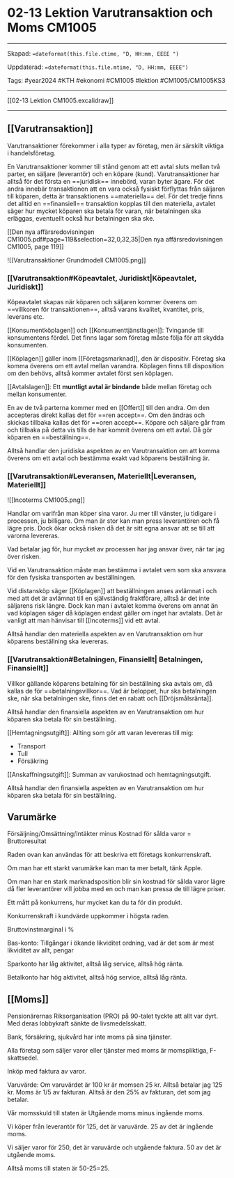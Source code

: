 # 02-13 Lektion Varutransaktion och Moms CM1005

---
Skapad: `=dateformat(this.file.ctime, "D, HH:mm, EEEE ")`

Uppdaterad: `=dateformat(this.file.mtime, "D, HH:mm, EEEE")`

Tags: #year2024 #KTH #ekonomi #CM1005 #lektion #CM1005/CM1005KS3

---
[[02-13 Lektion CM1005.excalidraw]]

---

## [[Varutransaktion]]

Varutransaktioner förekommer i alla typer av företag, men är särskilt viktiga i handelsföretag.

En Varutransaktioner kommer till stånd genom att ett avtal sluts mellan två parter, en säljare (leverantör) och en köpare (kund). Varutransaktioner har alltså för det första en ==juridisk== innebörd, varan byter ägare. För det andra innebär transaktionen att en vara också fysiskt förflyttas från säljaren till köparen, detta är transaktionens ==materiella== del. För det tredje finns det alltid en ==finansiell== transaktion kopplas till den materiella, avtalet säger hur mycket köparen ska betala för varan, när betalningen ska erläggas, eventuellt också hur betalningen ska ske.

[[Den nya affärsredovisningen CM1005.pdf#page=119&selection=32,0,32,35|Den nya affärsredovisningen CM1005, page 119]]

![[Varutransaktioner Grundmodell CM1005.png]]

### [[Varutransaktion#Köpeavtalet, Juridiskt|Köpeavtalet, Juridiskt]]

Köpeavtalet skapas när köparen och säljaren kommer överens om ==villkoren för transaktionen==, alltså varans kvalitet, kvantitet, pris, leverans etc.

[[Konsumentköplagen]] och [[Konsumenttjänstlagen]]: Tvingande till konsumentens fördel. Det finns lagar som företag måste följa för att skydda konsumenten.

[[Köplagen]] gäller inom [[Företagsmarknad]], den är dispositiv. Företag ska komma överens om ett avtal mellan varandra. Köplagen finns till disposition om den behövs, alltså kommer avtalet först sen köplagen.

[[Avtalslagen]]: Ett **muntligt avtal är bindande** både mellan företag och mellan konsumenter.

En av de två parterna kommer med en [[Offert]] till den andra. Om den accepteras direkt kallas det för ==ren accept==. Om den ändras och skickas tillbaka kallas det för ==oren accept==. Köpare och säljare går fram och tillbaka på detta vis tills de har kommit överens om ett avtal. Då gör köparen en ==beställning==.

Alltså handlar den juridiska aspekten av en Varutransaktion om att komma överens om ett avtal och bestämma exakt vad köparens beställning är.

### [[Varutransaktion#Leveransen, Materiellt|Leveransen, Materiellt]]

![[Incoterms CM1005.png]]

Handlar om varifrån man köper sina varor. Ju mer till vänster, ju tidigare i processen, ju billigare. Om man är stor kan man press leverantören och få lägre pris. Dock ökar också risken då det är sitt egna ansvar att se till att varorna levereras.

Vad betalar jag för, hur mycket av processen har jag ansvar över, när tar jag över risken.

Vid en Varutransaktion måste man bestämma i avtalet vem som ska ansvara för den fysiska transporten av beställningen.

Vid distansköp säger [[Köplagen]] att beställningen anses avlämnat i och med att det är avlämnat till en självständig fraktförare, alltså är det inte säljarens risk längre. Dock kan man i avtalet komma överens om annat än vad köplagen säger då köplagen endast gäller om inget har avtalats. Det är vanligt att man hänvisar till [[Incoterms]] vid ett avtal.

Alltså handlar den materiella aspekten av en Varutransaktion om hur köparens beställning ska levereras.

### [[Varutransaktion#Betalningen, Finansiellt| Betalningen, Finansiellt]]

Villkor gällande köparens betalning för sin beställning ska avtals om, då kallas de för ==betalningsvillkor==. Vad är beloppet, hur ska betalningen ske, när ska betalningen ske, finns det en rabatt och [[Dröjsmålsränta]].

Alltså handlar den finansiella aspekten av en Varutransaktion om hur köparen ska betala för sin beställning.

[[Hemtagningsutgift]]: Allting som gör att varan levereras till mig:

- Transport
- Tull
- Försäkring

[[Anskaffningsutgift]]: Summan av varukostnad och hemtagningsutgift.

Alltså handlar den finansiella aspekten av en Varutransaktion om hur köparen ska betala för sin beställning.

## Varumärke

Försäljning/Omsättning/Intäkter minus Kostnad för sålda varor = Bruttoresultat

Raden ovan kan användas för att beskriva ett företags konkurrenskraft.

Om man har ett starkt varumärke kan man ta mer betalt, tänk Apple.

Om man har en stark marknadsposition blir sin kostnad för sålda varor lägre då fler leverantörer vill jobba med en och man kan pressa de till lägre priser.

Ett mått på konkurrens, hur mycket kan du ta för din produkt.

Konkurrenskraft i kundvärde uppkommer i högsta raden.

Bruttovinstmarginal i %

Bas-konto: Tillgångar i ökande likviditet ordning, vad är det som är mest likviditet av allt, pengar

Sparkonto har låg aktivitet, alltså låg service, alltså hög ränta.

Betalkonto har hög aktivitet, alltså hög service, alltså låg ränta.

## [[Moms]]

Pensionärernas Riksorganisation (PRO) på 90-talet tyckte att allt var dyrt. Med deras lobbykraft sänkte de livsmedelsskatt.

Bank, försäkring, sjukvård har inte moms på sina tjänster.

Alla företag som säljer varor eller tjänster med moms är momspliktiga, F-skattsedel.

Inköp med faktura av varor.

Varuvärde: Om varuvärdet är 100 kr är momsen 25 kr. Alltså betalar jag 125 kr. Moms är 1/5 av fakturan. Alltså är den 25% av fakturan, det som jag betalar.

Vår momsskuld till staten är Utgående moms minus ingående moms.

Vi köper från leverantör för 125, det är varuvärde. 25 av det är ingående moms.

Vi säljer varor för 250, det är varuvärde och utgående faktura. 50 av det är utgående moms.

Alltså moms till staten är 50-25=25.
